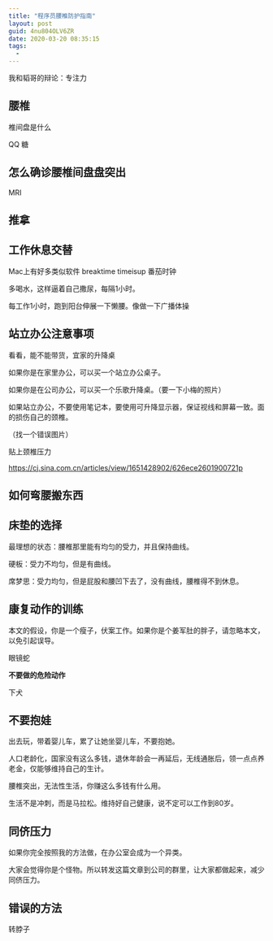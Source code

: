 ```yaml
---
title: "程序员腰椎防护指南"
layout: post
guid: 4nu804OLV6ZR
date: 2020-03-20 08:35:15
tags:
  -
---
```


我和韬哥的辩论：专注力




## 腰椎

椎间盘是什么

QQ 糖


## 怎么确诊腰椎间盘盘突出

MRI



## 推拿

## 工作休息交替

Mac上有好多类似软件
breaktime
timeisup
番茄时钟


多喝水，这样逼着自己撒尿，每隔1小时。

每工作1小时，跑到阳台伸展一下懒腰。像做一下广播体操


## 站立办公注意事项

看看，能不能带货，宜家的升降桌

如果你是在家里办公，可以买一个站立办公桌子。

如果你是在公司办公，可以买一个乐歌升降桌。（要一下小梅的照片）


如果站立办公，不要使用笔记本，要使用可升降显示器，保证视线和屏幕一致。面的损伤自己的颈椎。

（找一个错误图片）

贴上颈椎压力

https://cj.sina.com.cn/articles/view/1651428902/626ece2601900721p





## 如何弯腰搬东西

## 床垫的选择

最理想的状态：腰椎那里能有均匀的受力，并且保持曲线。

硬板：受力不均匀，但是有曲线。

席梦思：受力均匀，但是屁股和腰凹下去了，没有曲线，腰椎得不到休息。




## 康复动作的训练

本文的假设，你是一个瘦子，伏案工作。如果你是个姜军肚的胖子，请忽略本文，以免引起误导。



眼镜蛇



**不要做的危险动作**

下犬



## 不要抱娃

出去玩，带着婴儿车，累了让她坐婴儿车，不要抱她。



人口老龄化，国家没有这么多钱，退休年龄会一再延后，无线通胀后，领一点点养老金，仅能够维持自己的生计。

腰椎突出，无法性生活，你赚这么多钱有什么用。



生活不是冲刺，而是马拉松。维持好自己健康，说不定可以工作到80岁。



## 同侪压力

如果你完全按照我的方法做，在办公室会成为一个异类。

大家会觉得你是个怪物。所以转发这篇文章到公司的群里，让大家都做起来，减少同侪压力。





## 错误的方法

转脖子

